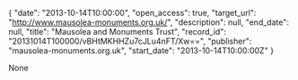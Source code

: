 {
  "date": "2013-10-14T10:00:00", 
  "open_access": true, 
  "target_url": "http://www.mausolea-monuments.org.uk/", 
  "description": null, 
  "end_date": null, 
  "title": "Mausolea and Monuments Trust", 
  "record_id": "20131014T100000/vBHtMKHHZu7cJLu4nFT/Xw==", 
  "publisher": "mausolea-monuments.org.uk", 
  "start_date": "2013-10-14T10:00:00Z"
}

None